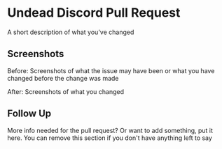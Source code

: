 # Undead Discord Pull Request
A short description of what you've changed

## Screenshots

Before:
Screenshots of what the issue may have been or what you have changed before the change was made

After:
Screenshots of what you changed

## Follow Up
More info needed for the pull request? Or want to add something, put it here. You can remove this section if you don't have anything left to say

